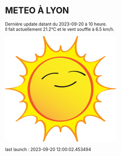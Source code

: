 # METEO À LYON

Dernière update datant du 2023-09-20 à 10 heure.  
Il fait actuellement 21.2°C et le vent souffle à 6.5 km/h.      

![](./.github/sun.png)

last launch : 2023-09-20 12:00:02.453494
